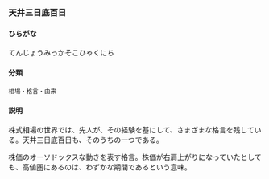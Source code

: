 <div style="display:none;">

## [あ行](securities-terms?id=あ行)
## [か行](securities-terms?id=か行)
## [さ行](securities-terms?id=さ行)
## [た行](securities-terms?id=た行)

</div>

### 天井三日底百日

#### ひらがな

てんじょうみっかそこひゃくにち

#### 分類

`相場・格言・由来`

#### 説明

株式相場の世界では、先人が、その経験を基にして、さまざまな格言を残している。天井三日底百日も、そのうちの一つである。
 
株価のオーソドックスな動きを表す格言。株価が右肩上がりになっていたとしても、高値圏にあるのは、わずかな期間であるという意味。

<div style="display:none;">

## [な行](securities-terms?id=な行)
## [は行](securities-terms?id=は行)
## [ま行](securities-terms?id=ま行)
## [や行](securities-terms?id=や行)
## [ら行](securities-terms?id=ら行)
## [わ行](securities-terms?id=わ行)
## [英数字・記号](securities-terms?id=英数字・記号)

</div>

